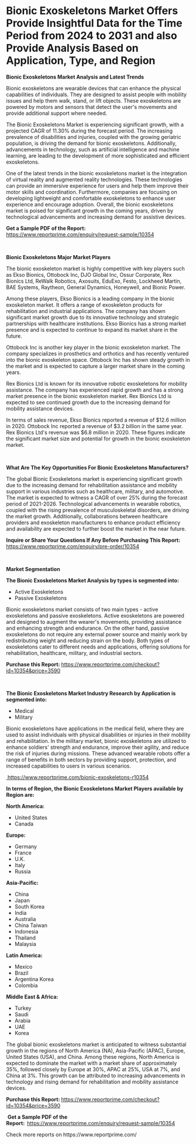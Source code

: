 <p><h1>Bionic Exoskeletons Market Offers Provide Insightful Data for the Time Period from 2024 to 2031 and also Provide Analysis Based on Application, Type, and Region</h1></p><p><strong>Bionic Exoskeletons Market Analysis and Latest Trends</strong></p>
<p><p>Bionic exoskeletons are wearable devices that can enhance the physical capabilities of individuals. They are designed to assist people with mobility issues and help them walk, stand, or lift objects. These exoskeletons are powered by motors and sensors that detect the user's movements and provide additional support where needed.</p><p>The Bionic Exoskeletons Market is experiencing significant growth, with a projected CAGR of 11.30% during the forecast period. The increasing prevalence of disabilities and injuries, coupled with the growing geriatric population, is driving the demand for bionic exoskeletons. Additionally, advancements in technology, such as artificial intelligence and machine learning, are leading to the development of more sophisticated and efficient exoskeletons.</p><p>One of the latest trends in the bionic exoskeletons market is the integration of virtual reality and augmented reality technologies. These technologies can provide an immersive experience for users and help them improve their motor skills and coordination. Furthermore, companies are focusing on developing lightweight and comfortable exoskeletons to enhance user experience and encourage adoption. Overall, the bionic exoskeletons market is poised for significant growth in the coming years, driven by technological advancements and increasing demand for assistive devices.</p></p>
<p><strong>Get a Sample PDF of the Report:&nbsp;</strong> <a href="https://www.reportprime.com/enquiry/request-sample/10354">https://www.reportprime.com/enquiry/request-sample/10354</a></p>
<p>&nbsp;</p>
<p><strong>Bionic Exoskeletons Major Market Players</strong></p>
<p><p>The bionic exoskeleton market is highly competitive with key players such as Ekso Bionics, Ottobock Inc, DJO Global Inc, Ossur Corporate, Rex Bionics Ltd, ReWalk Robotics, Axosuits, EduExo, Festo, Lockheed Martin, BAE Systems, Raytheon, General Dynamics, Honeywell, and Bionic Power.</p><p>Among these players, Ekso Bionics is a leading company in the bionic exoskeleton market. It offers a range of exoskeleton products for rehabilitation and industrial applications. The company has shown significant market growth due to its innovative technology and strategic partnerships with healthcare institutions. Ekso Bionics has a strong market presence and is expected to continue to expand its market share in the future.</p><p>Ottobock Inc is another key player in the bionic exoskeleton market. The company specializes in prosthetics and orthotics and has recently ventured into the bionic exoskeleton space. Ottobock Inc has shown steady growth in the market and is expected to capture a larger market share in the coming years.</p><p>Rex Bionics Ltd is known for its innovative robotic exoskeletons for mobility assistance. The company has experienced rapid growth and has a strong market presence in the bionic exoskeleton market. Rex Bionics Ltd is expected to see continued growth due to the increasing demand for mobility assistance devices.</p><p>In terms of sales revenue, Ekso Bionics reported a revenue of $12.6 million in 2020. Ottobock Inc reported a revenue of $3.2 billion in the same year. Rex Bionics Ltd's revenue was $6.8 million in 2020. These figures indicate the significant market size and potential for growth in the bionic exoskeleton market.</p></p>
<p>&nbsp;</p>
<p><strong>What Are The Key Opportunities For Bionic Exoskeletons Manufacturers?</strong></p>
<p><p>The global Bionic Exoskeletons market is experiencing significant growth due to the increasing demand for rehabilitation assistance and mobility support in various industries such as healthcare, military, and automotive. The market is expected to witness a CAGR of over 25% during the forecast period of 2021-2026. Technological advancements in wearable robotics, coupled with the rising prevalence of musculoskeletal disorders, are driving the market growth. Additionally, collaborations between healthcare providers and exoskeleton manufacturers to enhance product efficiency and availability are expected to further boost the market in the near future.</p></p>
<p><strong>Inquire or Share Your Questions If Any Before Purchasing This Report:</strong> <a href="https://www.reportprime.com/enquiry/pre-order/10354">https://www.reportprime.com/enquiry/pre-order/10354</a></p>
<p>&nbsp;</p>
<p><strong>Market Segmentation</strong></p>
<p><strong>The Bionic Exoskeletons Market Analysis by types is segmented into:</strong></p>
<p><ul><li>Active Exoskeletons</li><li>Passive Exoskeletons</li></ul></p>
<p><p>Bionic exoskeletons market consists of two main types - active exoskeletons and passive exoskeletons. Active exoskeletons are powered and designed to augment the wearer's movements, providing assistance and enhancing strength and endurance. On the other hand, passive exoskeletons do not require any external power source and mainly work by redistributing weight and reducing strain on the body. Both types of exoskeletons cater to different needs and applications, offering solutions for rehabilitation, healthcare, military, and industrial sectors.</p></p>
<p><strong>Purchase this Report:&nbsp;</strong><a href="https://www.reportprime.com/checkout?id=10354&price=3590">https://www.reportprime.com/checkout?id=10354&price=3590</a></p>
<p>&nbsp;</p>
<p><strong>The Bionic Exoskeletons Market Industry Research by Application is segmented into:</strong></p>
<p><ul><li>Medical</li><li>Military</li></ul></p>
<p><p>Bionic exoskeletons have applications in the medical field, where they are used to assist individuals with physical disabilities or injuries in their mobility and rehabilitation. In the military market, bionic exoskeletons are utilized to enhance soldiers' strength and endurance, improve their agility, and reduce the risk of injuries during missions. These advanced wearable robots offer a range of benefits in both sectors by providing support, protection, and increased capabilities to users in various scenarios.</p></p>
<p><a href="https://www.reportprime.com/bionic-exoskeletons-r10354">&nbsp;https://www.reportprime.com/bionic-exoskeletons-r10354</a></p>
<p><strong>In terms of Region, the Bionic Exoskeletons Market Players available by Region are:</strong></p>
<p>
    <p> <strong> North America: </strong>
        <ul>
            <li>United States</li>
            <li>Canada</li>
        </ul>
        </p> 
    <p> <strong> Europe: </strong>
        <ul>
            <li>Germany</li>
            <li>France</li>
            <li>U.K.</li>
            <li>Italy</li>
            <li>Russia</li>
        </ul>
        </p> 
    <p> <strong> Asia-Pacific: </strong>
        <ul>
            <li>China</li>
            <li>Japan</li>
            <li>South Korea</li>
            <li>India</li>
            <li>Australia</li>
            <li>China Taiwan</li>
            <li>Indonesia</li>
            <li>Thailand</li>
            <li>Malaysia</li>
        </ul>
        </p> 
    <p> <strong> Latin America: </strong>
        <ul>
            <li>Mexico</li>
            <li>Brazil</li>
            <li>Argentina Korea</li>
            <li>Colombia</li>
        </ul>
        </p> 
    <p> <strong> Middle East & Africa: </strong>
        <ul>
            <li>Turkey</li>
            <li>Saudi</li>
            <li>Arabia</li>
            <li>UAE</li>
            <li>Korea</li>
        </ul>
    </p>
    </p>
<p><p>The global bionic exoskeletons market is anticipated to witness substantial growth in the regions of North America (NA), Asia-Pacific (APAC), Europe, United States (USA), and China. Among these regions, North America is expected to dominate the market with a market share of approximately 35%, followed closely by Europe at 30%, APAC at 25%, USA at 7%, and China at 3%. This growth can be attributed to increasing advancements in technology and rising demand for rehabilitation and mobility assistance devices.</p></p>
<p><strong>Purchase this Report: </strong><a href="https://www.reportprime.com/checkout?id=10354&price=3590">https://www.reportprime.com/checkout?id=10354&price=3590</a></p>
<p>&nbsp;<strong>Get a Sample PDF of the Report:&nbsp;&nbsp;</strong><a href="https://www.reportprime.com/enquiry/request-sample/10354">https://www.reportprime.com/enquiry/request-sample/10354</a></p>
<p><strong></strong></p>
<p>Check more reports on https://www.reportprime.com/</p>